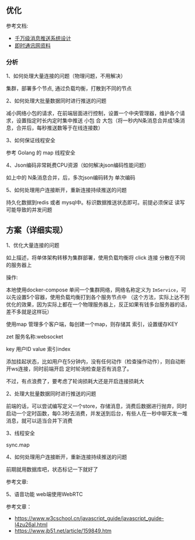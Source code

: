 ## 优化

参考文档: 

 * [千万级消息推送系统设计](https://blog.csdn.net/dodod2012/article/details/81744526)
 * [即时通讯网资料](http://www.52im.net/thread-1230-1-1.html)

### 分析

1、如何处理大量连接的问题（物理问题，不用解决）

集群，部署多个节点, 通过负载均衡，打散到不同的节点

2、如何处理大批量数据同时进行推送的问题

减小网络小包的请求，在前端层面进行控制，设置一个中央管理器，维护各个请求，设置指定时长内定时集中推送
小包 合 大包（将一秒内N条消息合并成1条消息，合并后，每秒推送数等于在线连接数）

3、如何保证线程安全

参考 Golang 的 map 线程安全

4、Json编码非常耗费CPU资源（如何解决json编码性能问题）

如上中的 N条消息合并，后，多次json编码转为 单次编码

5、如何处理用户连接断开，重新连接持续推送的问题

持久化数据到redis 或者 mysql中。标识数据推送状态即可。前提必须保证 读写 可能导致的并发问题



## 方案（详细实现）

1、优化大量连接的问题

如上描述，将单体架构转移为集群部署，使用负载均衡将 click 连接 分散在不同的服务器上

操作: 

本地使用docker-compose 单间一个集群网络，网络名称定义为 `ImService`，可以先设置5个容器，使用负载均衡打到各个服务节点中
（这个方法，实际上达不到优化的效果，因为实际上都在一个物理服务器上，反正如果有钱多台服务器的话，差不多就是这样玩）

使用map 管理多个客户端，每创建一个map，则存储其 索引，设置缓存KEY

zet
服务名称:websocket

key 用户ID
value 索引index

添加挂起状态，比如用户在5分钟内，没有任何动作（检查操作动作），则自动断开ws连接，同时前端开启 定时轮询检查是否有消息了。

不过，有点浪费了，要考虑了轮询损耗大还是开启连接损耗大


2、处理大批量数据同时进行推送的问题

前端的话，可以尝试编写定义一个store，存储消息，消费后数据进行抛弃，同时启动一个定时函数，每0.3秒去消费，并发送到后台，有些人在一秒中聊天发一堆消息，就可以适当合并下消费

3、线程安全

sync.map

4、如何处理用户连接断开，重新连接持续推送的问题

前期就用数据库吧，状态标记一下就好了

参考文章: 

5、语音功能 web端使用WebRTC

参考文章：
  * https://www.w3cschool.cn/javascript_guide/javascript_guide-l4zu26al.html
  * https://www.jb51.net/article/159849.htm